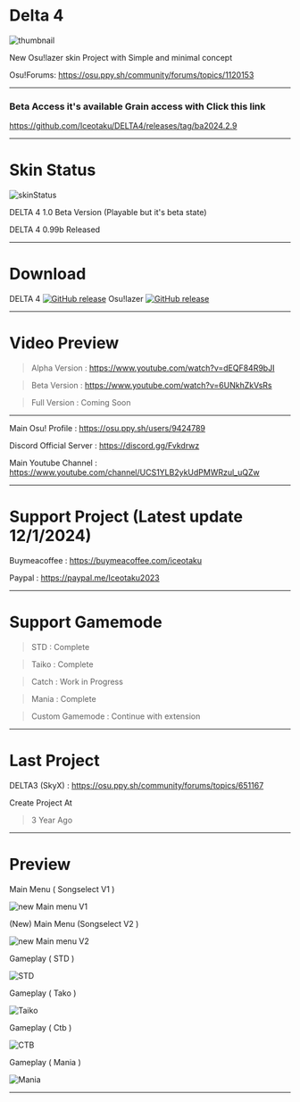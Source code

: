 # Delta 4
![thumbnail](https://github.com/user-attachments/assets/72fecd1a-acfd-4207-a866-68c638012f12)

New Osu!lazer skin Project with Simple and minimal concept

Osu!Forums: https://osu.ppy.sh/community/forums/topics/1120153

-----------------------------------------------------------------------------------------------------------------

### Beta Access it's available Grain access with Click this link 
https://github.com/Iceotaku/DELTA4/releases/tag/ba2024.2.9

-----------------------------------------------------------------------------------------------------------------

# Skin Status
![skinStatus](https://github.com/user-attachments/assets/7db803d1-ac3f-4422-a41a-c29689adc035)

DELTA 4 1.0 Beta Version (Playable but it's beta state)

DELTA 4 0.99b Released 

-----------------------------------------------------------------------------------------------------------------
# Download

DELTA 4 [![GitHub release](https://img.shields.io/github/release/Iceotaku/DELTA4)](https://github.com/Iceotaku/DELTA4/releases/latest) 
Osu!lazer [![GitHub release](https://img.shields.io/github/release/ppy/osu.svg)](https://github.com/ppy/osu/releases/latest)

-----------------------------------------------------------------------------------------------------------------

# Video Preview
> Alpha Version : https://www.youtube.com/watch?v=dEQF84R9bJI

> Beta Version : https://www.youtube.com/watch?v=6UNkhZkVsRs

> Full Version : Coming Soon

-----------------------------------------------------------------------------------------------------------------

Main Osu! Profile : https://osu.ppy.sh/users/9424789

Discord Official Server : https://discord.gg/Fvkdrwz

Main Youtube Channel : https://www.youtube.com/channel/UCS1YLB2ykUdPMWRzul_uQZw

-----------------------------------------------------------------------------------------------------------------

# Support Project (Latest update 12/1/2024)

Buymeacoffee : https://buymeacoffee.com/iceotaku

Paypal : https://paypal.me/Iceotaku2023

-----------------------------------------------------------------------------------------------------------------

# Support Gamemode

> STD : Complete

> Taiko : Complete

> Catch : Work in Progress

> Mania : Complete

> Custom Gamemode : Continue with extension

-----------------------------------------------------------------------------------------------------------------
# Last Project

DELTA3 (SkyX) : https://osu.ppy.sh/community/forums/topics/651167

Create Project At
> 3 Year Ago

-----------------------------------------------------------------------------------------------------------------

# Preview

Main Menu ( Songselect V1 )

![new Main menu V1](https://github.com/user-attachments/assets/31b6109a-f311-4f70-924c-321dc8c76933)

(New) Main Menu (Songselect V2 )

![new Main menu V2](https://github.com/user-attachments/assets/7b4d5504-ca72-4164-92cf-e47f9f1d96fa)

Gameplay ( STD )

![STD](https://github.com/user-attachments/assets/2092d879-27a4-49a0-9895-670c65f4e94a)

Gameplay ( Tako )

![Taiko](https://github.com/user-attachments/assets/77405d13-f7ed-4cb5-8f70-a9a83e3ac5b5)

Gameplay ( Ctb )

![CTB](https://github.com/user-attachments/assets/5bd1475b-012c-496c-8d32-a10c710d3baf)

Gameplay ( Mania )

![Mania](https://github.com/user-attachments/assets/e241be14-14f6-43fe-9c11-0215eb334526)

-----------------------------------------------------------------------------------------------------------------
